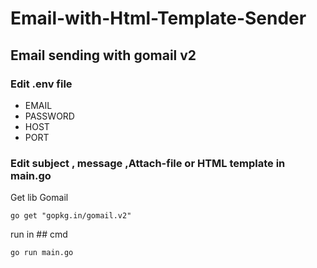 # Email-with-Html-Template-Sender

## Email sending with gomail v2

### Edit .env file
* EMAIL
* PASSWORD
* HOST
* PORT

### Edit subject , message ,Attach-file or HTML template in main.go

Get lib Gomail
```
go get "gopkg.in/gomail.v2"
```
run in ## cmd
```
go run main.go
```
